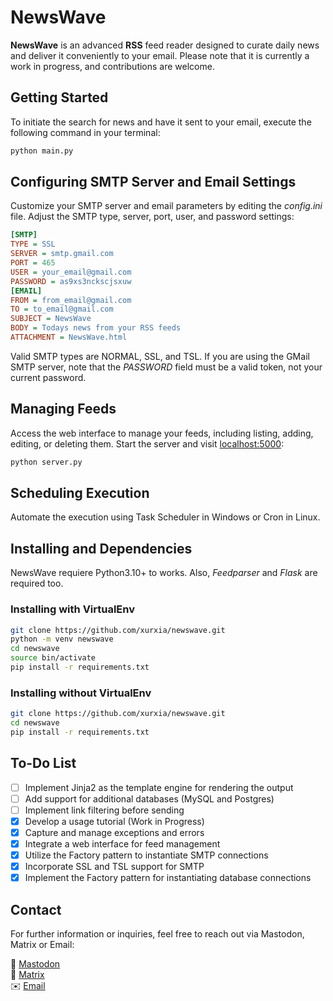 # NewsWave

**NewsWave** is an advanced **RSS** feed reader designed to curate daily news and deliver it conveniently to your email. Please note that it is currently a work in progress, and contributions are welcome.

## Getting Started

To initiate the search for news and have it sent to your email, execute the following command in your terminal:

```bash
python main.py
```

## Configuring SMTP Server and Email Settings

Customize your SMTP server and email parameters by editing the *config.ini* file. Adjust the SMTP type, server, port, user, and password settings:

```ini
[SMTP]
TYPE = SSL
SERVER = smtp.gmail.com
PORT = 465
USER = your_email@gmail.com
PASSWORD = as9xs3nckscjsxuw
[EMAIL]
FROM = from_email@gmail.com
TO = to_email@gmail.com
SUBJECT = NewsWave
BODY = Todays news from your RSS feeds
ATTACHMENT = NewsWave.html
```

Valid SMTP types are NORMAL, SSL, and TSL. If you are using the GMail SMTP server, note that the *PASSWORD* field must be a valid token, not your current password.

## Managing Feeds

Access the web interface to manage your feeds, including listing, adding, editing, or deleting them. Start the server and visit [localhost:5000](http://localhost:5000/):

```bash
python server.py
```

## Scheduling Execution

Automate the execution using Task Scheduler in Windows or Cron in Linux.

## Installing and Dependencies

NewsWave requiere Python3.10+ to works. Also, *Feedparser* and *Flask* are required too.

### Installing with VirtualEnv

```bash
git clone https://github.com/xurxia/newswave.git
python -m venv newswave
cd newswave
source bin/activate
pip install -r requirements.txt
```

### Installing without VirtualEnv

```bash
git clone https://github.com/xurxia/newswave.git
cd newswave
pip install -r requirements.txt
```
## To-Do List

- [ ] Implement Jinja2 as the template engine for rendering the output
- [ ] Add support for additional databases (MySQL and Postgres)
- [ ] Implement link filtering before sending
- [X] Develop a usage tutorial (Work in Progress)
- [X] Capture and manage exceptions and errors
- [X] Integrate a web interface for feed management
- [X] Utilize the Factory pattern to instantiate SMTP connections
- [X] Incorporate SSL and TSL support for SMTP
- [X] Implement the Factory pattern for instantiating database connections

## Contact
For further information or inquiries, feel free to reach out via Mastodon, Matrix or Email:

🐘 [Mastodon](https://astrodon.social/@xurxia)<br>
💬 [Matrix](https://matrix.to/#/@xurxia:matrix.tchncs.de)<br>
✉️ [Email](info@xurxia.net)<br>


